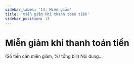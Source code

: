```yaml
---
sidebar_label: '13. Miễn giảm'
title: 'Miễn giảm khi thanh toán tiền'
sidebar_position: 13
---
```

# Miễn giảm khi thanh toán tiền
(Số tiền cần miễn giảm, %/ tổng bill)
Nội dung...